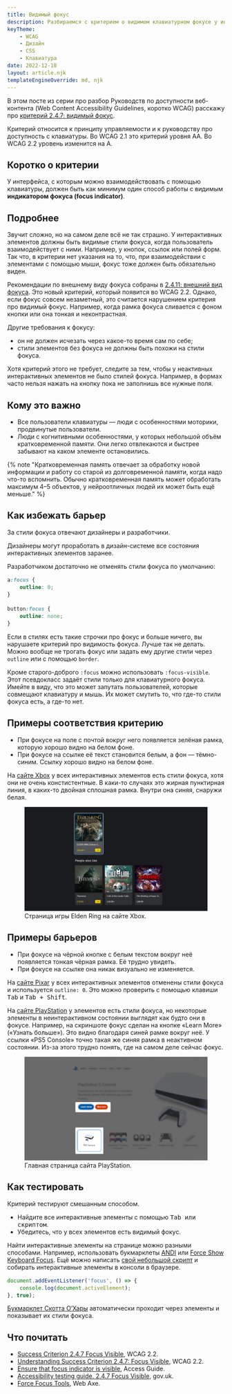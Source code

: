 ```yaml
---
title: Видимый фокус
description: Разбираемся с критерием о видимом клавиатурном фокусе у интерактивных элементов.
keyTheme:
    - WCAG
    - Дизайн
    - CSS
    - Клавиатура
date: 2022-12-18
layout: article.njk
templateEngineOverride: md, njk
---
```

В этом посте из серии про разбор Руководств по доступности веб-контента (Web Content Accessibility Guidelines, коротко WCAG) расскажу про [критерий 2.4.7: видимый фокус](https://www.w3.org/WAI/WCAG22/Understanding/focus-visible.html).

Критерий относится к принципу управляемости и к руководству про доступность с клавиатуры. Во WCAG 2.1 это критерий уровня AA. Во WCAG 2.2 уровень изменится на A.

## Коротко о критерии

У интерфейса, с которым можно взаимодействовать с помощью клавиатуры, должен быть как минимум один способ работы с видимым **индикатором фокуса (focus indicator)**.

## Подробнее

Звучит сложно, но на самом деле всё не так страшно. У интерактивных элементов должны быть видимые стили фокуса, когда пользователь взаимодействует с ними. Например, у кнопок, ссылок или полей форм. Так что, в критерии нет указания на то, что, при взаимодействии с элементами с помощью мыши, фокус тоже должен быть обязательно виден.

Рекомендации по внешнему виду фокуса собраны в [2.4.11: внешний вид фокуса](/ru/articles/wcag-focus-appearance/). Это новый критерий, который появится во WCAG 2.2. Однако, если фокус совсем незаметный, это считается нарушением критерия про видимый фокус. Например, когда рамка фокуса сливается с фоном кнопки или она тонкая и неконтрастная.

Другие требования к фокусу:

- он не должен исчезать через какое-то время сам по себе;
- стили элементов без фокуса не должны быть похожи на стили фокуса.

Хотя критерий этого не требует, следите за тем, чтобы у неактивных интерактивных элементов не было стилей фокуса. Например, в формах часто нельзя нажать на кнопку пока не заполнишь все нужные поля.

## Кому это важно

- Все пользователи клавиатуры — люди с особенностями моторики, продвинутые пользователи.
- Люди с когнитивными особенностями, у которых небольшой объём кратковременной памяти. Они легко отвлекаются и быстрее забывают на каком элементе остановились.

{% note "Кратковременная память отвечает за обработку новой информации и работу со старой из долговременной памяти, когда надо что-то вспомнить. Обычно кратковременная память может обработать максимум 4–5 объектов, у нейроотличных людей их может быть ещё меньше." %}

## Как избежать барьер

За стили фокуса отвечают дизайнеры и разработчики.

Дизайнеры могут проработать в дизайн-системе все состояния интерактивных элементов заранее.

Разработчиком достаточно не отменять стили фокуса по умолчанию:

```css
a:focus {
    outline: 0;
}

button:focus {
    outline: none;
}
```

Если в стилях есть такие строчки про фокус и больше ничего, вы нарушаете критерий про видимость фокуса. Лучше так не делать. Можно вообще не трогать фокус или задать ему другие стили через `outline` или с помощью `border`.

Кроме старого-доброго `:focus` можно использовать `:focus-visible`. Этот псевдокласс задаёт стили только для клавиатурного фокуса. Имейте в виду, что это может запутать пользователей, которые совмещают клавиатуру и мышь. Их может смутить то, что где-то стили фокуса есть, а где-то нет.

## Примеры соответствия критерию

- При фокусе на поле с почтой вокруг него появляется зелёная рамка, которую хорошо видно на белом фоне.
- При фокусе на ссылке её текст становится белым, а фон — тёмно-синим. Ссылку хорошо видно на белом фоне.

На [сайте Xbox](https://www.xbox.com/en-us/) у всех интерактивных элементов есть стили фокуса, хотя они не очень констистентные. В каки-то случаях это жирная пунктирная линия, в каких-то двойная сплошная рамка. Внутри она синяя, снаружи белая.

<figure class="article__image">
  <img
    class="article__image-item"
    src="images/xbox-site.png"
    alt="В фокусе ссылка на Elden Ring Deluxe Edition. Видна цена и скидка в 20%. После ссылки в фокусе идёт блок с похожими играми — Thymesia, Cult Lamb, Isaac, Diablo 2 и другими."
  >
  <figcaption class="article__image-caption">
    Страница игры Elden Ring на сайте Xbox.
  </figcaption>
</figure>

## Примеры барьеров

- При фокусе на чёрной кнопке с белым текстом вокруг неё появляется тонкая чёрная рамка. Её трудно увидеть.
- При фокусе на ссылке она никак визуально не изменяется.

На [сайте Pixar](https://www.pixar.com) у всех интерактивных элементов отменены стили фокуса и используется `outline: 0`. Это можно проверить с помощью клавиши <kbd>Tab</kbd> и <kbd><kbd>Tab</kbd> + <kbd>Shift</kbd></kbd>.

На [сайте PlayStation](https://www.playstation.com/en-us/) у элементов есть стили фокуса, но некоторые элементы в неинтерактивном состоянии выглядят как будто они в фокусе. Например, на скриншоте фокус сделан на кнопке «Learn More» («Узнать больше»). Это видно благодаря синей рамке вокруг неё. У ссылки «PS5 Console» точно такая же синяя рамка в неактивном состоянии. Из-за этого трудно понять, где на самом деле сейчас фокус.

<figure class="article__image">
  <img
    class="article__image-item"
    src="images/playstation-site.png"
    alt="Выделена кнопка и ссылка. На кнопке «Узнать больше» сделан фокус. Он выглядит как синяя рамка со скруглёнными углами. После кнопки располодена ссылка «PS5 Console» c текстом и изображением с белой консолью и контролом, который лежит перед ней. Вокруг ссылки видна синяя рамка со скруглёнными углами, которая похожа на фокус у кнопки."
   >
  <figcaption class="article__image-caption">
    Главная страница сайта PlayStation.
  </figcaption>
</figure>

## Как тестировать

Критерий тестируют смешанным способом.

- Найдите все интерактивные элементы с помощью <kbd>Tab или скриптом</kbd>.
- Убедитесь, что у всех элементов есть видимый фокус.

Найти интерактивные элементы на странице можно разными способами. Например, использовать букмарклеты [ANDI](https://www.ssa.gov/accessibility/andi/help/install.html) или [Force Show Keyboard Focus](https://pauljadam.com/bookmarklets/focus.html). Ещё можно написать [свой небольшой скрипт](https://codepen.io/svinkle/pen/WgYRxq) и собирать интерактивные элементы в консоли в браузере.

```js
document.addEventListener('focus', () => {
    console.log(document.activeElement);
}, true);
```

[Букмарклет Скотта О’Хары](https://codepen.io/scottohara/pen/QBwJyw?editors=0010) автоматически проходит через элементы и показывает их стили фокуса.

## Что почитать

- [Success Criterion 2.4.7 Focus Visible](https://www.w3.org/TR/WCAG22/#focus-visible), WCAG 2.2.
- [Understanding Success Criterion 2.4.7: Focus Visible](https://www.w3.org/WAI/WCAG22/Understanding/focus-visible.html), WCAG 2.2.
- [Ensure that focus indicator is visible](https://www.accessguide.io/guide/focus-indicator), Access Guide.
- [Accessibility testing guide. 2.4.7 Focus Visible](https://github.com/alphagov/wcag-primer/wiki/2.4.7), gov.uk.
- [Force Focus Tools](https://www.webaxe.org/force-focus-tools/), Web Axe.
